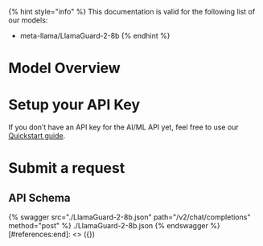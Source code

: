 [#references:start]: <> ({ "template": "openapi" })
{% hint style="info" %}
This documentation is valid for the following list of our models:
* meta-llama/LlamaGuard-2-8b
{% endhint %}

# Model Overview


# Setup your API Key
If you don’t have an API key for the AI/ML API yet, feel free to use our [Quickstart guide](https://docs.aimlapi.com/quickstart/setting-up).

# Submit a request
## API Schema
{% swagger src="./LlamaGuard-2-8b.json" path="/v2/chat/completions" method="post" %}
./LlamaGuard-2-8b.json
{% endswagger %}
[#references:end]: <> ({})